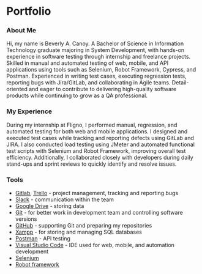 # Portfolio

### About Me
  Hi, my name is Beverly A. Canoy. A Bachelor of Science in Information Technology graduate majoring in System Development, with hands-on experience in software testing through internship and freelance projects. Skilled in manual and automated testing of web, mobile, and API applications using tools such as Selenium, Robot Framework, Cypress, and Postman. Experienced in writing test cases, executing regression tests, reporting bugs with Jira/GitLab, and collaborating in Agile teams. Detail-oriented and eager to contribute to delivering high-quality software products while continuing to grow as a QA professional.

### My Experience
  During my internship at Fligno, I performed manual, regression, and automated testing for both web and mobile applications. I designed and executed test cases while tracking and reporting defects using GitLab and JIRA. I also conducted load testing using JMeter and automated functional test scripts with Selenium and Robot Framework, improving overall test efficiency. Additionally, I collaborated closely with developers during daily stand-ups and sprint reviews to quickly identify and resolve issues.

### Tools
  * [Gitlab](https://about.gitlab.com/free-trial/devsecops/?utm_medium=cpc&utm_source=google&utm_campaign=brand_rlsa__global_exact&utm_content=free-trial&&utm_term=gitlab&_bt=656315922370&_bk=gitlab&_bm=e&_bn=g&_bg=148481441276&gad_source=1&gad_campaignid=20029282011&gbraid=0AAAAADcJCbd-qchEgRIutf5jFa0rS0D5j&gclid=Cj0KCQjwrJTGBhCbARIsANFBfgux0AqL82DZ3Mt41QgZ5uGo1r7kp69PclyOojsUQKzQUyIO8BI4iKsaAg7FEALw_wcB), [Trello](https://trello.com/pl/tour) - project management, tracking and reporting bugs
  * [Slack](https://slack.com/) - communication within the team
  * [Google Drive](https://www.google.com/intl/pl_pl/drive/) - storing data
  * [Git](https://git-scm.com/) - for better work in development team and controlling software versions
  * [GitHub](https://github.com/) - supporting Git and preparing my repositories
  * [Xampp](https://www.apachefriends.org/pl/index.html) - for storing and managing SQL databases
  * [Postman](https://www.postman.com/) - API testing
  * [Visual Studio Code](https://code.visualstudio.com/) - IDE used for web, mobile, and automation development
  * [Selenium](https://www.selenium.dev/)
  * [Robot framework](https://robotframework.org/)
  
